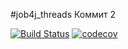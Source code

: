 #job4j_threads
Коммит 2

[![Build Status](https://app.travis-ci.com/ignatown/job4j_threads.svg?branch=main)](https://app.travis-ci.com/ignatown/job4j_threads)
[![codecov](https://codecov.io/gh/ignatown/job4j_threads/branch/master/graph/badge.svg?token=PIPC49988B)](https://codecov.io/gh/ignatown/job4j_threads)